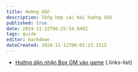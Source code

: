 ```yaml
---
title: Hướng dẫn
description: Tổng hợp các bài hướng dẫn
published: true
date: 2024-11-22T06:25:54.040Z
tags: guide
editor: markdown
dateCreated: 2024-11-12T06:01:23.151Z
---
```


- [Hướng dận nhận Box GM vào game](/vi/guide/box-gm)
{.links-list}